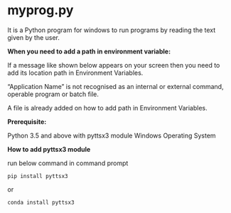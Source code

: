 # myprog.py
It is a Python program for windows to run programs by reading the text given by the user.


**When you need to add a path in environment variable:**

If a message like shown below appears on your screen then you need to add its location path in Environment Variables.

“Application Name” is not recognised as an internal or external command, operable program or batch file.

A file is already added on how to add path in Environment Variables.


**Prerequisite:**

Python 3.5 and above with pyttsx3 module 
Windows Operating System


**How to add pyttsx3 module**

run below command in command prompt
```
pip install pyttsx3
```
or
```
conda install pyttsx3

```
